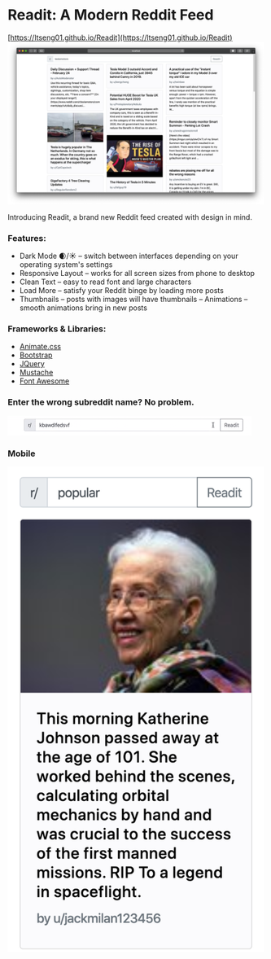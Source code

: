 # Readit: A Modern Reddit Feed
[https://ltseng01.github.io/Readit](https://ltseng01.github.io/Readit)
![Main interface](screenshots/desktop_main.png)

Introducing Readit, a brand new Reddit feed created with design in mind.

### Features:
- Dark Mode 🌒/☀️ – switch between interfaces depending on your operating system's settings
- Responsive Layout – works for all screen sizes from phone to desktop
- Clean Text – easy to read font and large characters
- Load More – satisfy your Reddit binge by loading more posts
- Thumbnails – posts with images will have thumbnails 
– Animations – smooth animations bring in new posts

### Frameworks & Libraries:
- [Animate.css](https://daneden.github.io/animate.css/)
- [Bootstrap](https://getbootstrap.com)
- [JQuery](https://jquery.com)
- [Mustache](http://mustache.github.io)
- [Font Awesome](https://fontawesome.com)

### Enter the wrong subreddit name? No problem.
![Validated entry](screenshots/bad_subreddit_name.gif)

### Mobile
![Mobile](screenshots/mobile_main.png)
